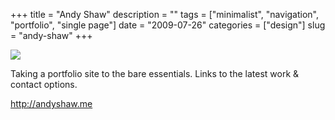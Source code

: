 +++
title = "Andy Shaw"
description = ""
tags = ["minimalist", "navigation", "portfolio", "single page"]
date = "2009-07-26"
categories = ["design"]
slug = "andy-shaw"
+++


 

  <div id="screens-thumbs" class="clearfix">
    <div class="txt-center" id="design-submission"><a href="http://andyshaw.me/"><img id='bluga-thumbnail-1842' class='bluga-thumbnail large' src='//konigi.com/media/bluga/
wt4a6ce8cb3e247.jpg'/></a></div>  
  </div>   
<p>Taking a portfolio site to the bare essentials. Links to the latest work &amp; contact options.</p>
<p><a href="http://andyshaw.me/">http://andyshaw.me</a></p>




